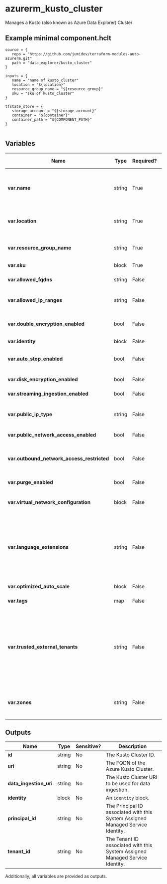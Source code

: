 # azurerm_kusto_cluster

Manages a Kusto (also known as Azure Data Explorer) Cluster

## Example minimal component.hclt

```hcl
source = {
   repo = "https://github.com/jumidev/terraform-modules-auto-azurerm.git" 
   path = "data_explorer/kusto_cluster" 
}

inputs = {
   name = "name of kusto_cluster" 
   location = "${location}" 
   resource_group_name = "${resource_group}" 
   sku = "sku of kusto_cluster" 
}

tfstate_store = {
   storage_account = "${storage_account}" 
   container = "${container}" 
   container_path = "${COMPONENT_PATH}" 
}


```

## Variables

| Name | Type | Required? |  Default  |  possible values |  Description |
| ---- | ---- | --------- |  ----------- | ----------- | ----------- |
| **var.name** | string | True | -  |  -  |  The name of the Kusto Cluster to create. Only lowercase Alphanumeric characters allowed, starting with a letter. Changing this forces a new resource to be created. | 
| **var.location** | string | True | -  |  -  |  The location where the Kusto Cluster should be created. Changing this forces a new resource to be created. | 
| **var.resource_group_name** | string | True | -  |  -  |  Specifies the Resource Group where the Kusto Cluster should exist. Changing this forces a new resource to be created. | 
| **var.sku** | block | True | -  |  -  |  A `sku` block. | 
| **var.allowed_fqdns** | string | False | -  |  -  |  List of allowed FQDNs(Fully Qualified Domain Name) for egress from Cluster. | 
| **var.allowed_ip_ranges** | string | False | -  |  -  |  The list of ips in the format of CIDR allowed to connect to the cluster. | 
| **var.double_encryption_enabled** | bool | False | -  |  -  |  Is the cluster's double encryption enabled? Changing this forces a new resource to be created. | 
| **var.identity** | block | False | -  |  -  |  An `identity` block. | 
| **var.auto_stop_enabled** | bool | False | `True`  |  -  |  Specifies if the cluster could be automatically stopped (due to lack of data or no activity for many days). Defaults to `true`. | 
| **var.disk_encryption_enabled** | bool | False | -  |  -  |  Specifies if the cluster's disks are encrypted. | 
| **var.streaming_ingestion_enabled** | bool | False | -  |  -  |  Specifies if the streaming ingest is enabled. | 
| **var.public_ip_type** | string | False | `IPv4`  |  -  |  Indicates what public IP type to create - IPv4 (default), or DualStack (both IPv4 and IPv6). Defaults to `IPv4`. | 
| **var.public_network_access_enabled** | bool | False | `True`  |  -  |  Is the public network access enabled? Defaults to `true`. | 
| **var.outbound_network_access_restricted** | bool | False | `False`  |  -  |  Whether to restrict outbound network access. Value is optional but if passed in, must be `true` or `false`, default is `false`. | 
| **var.purge_enabled** | bool | False | -  |  -  |  Specifies if the purge operations are enabled. | 
| **var.virtual_network_configuration** | block | False | -  |  -  |  A `virtual_network_configuration` block. Changing this forces a new resource to be created. | 
| **var.language_extensions** | string | False | -  |  `PYTHON`, `PYTHON_3.10.8`, `R`  |  An list of `language_extensions` to enable. Valid values are: `PYTHON`, `PYTHON_3.10.8` and `R`. `PYTHON` is used to specify Python 3.6.5 image and `PYTHON_3.10.8` is used to specify Python 3.10.8 image. Note that `PYTHON_3.10.8` is only available in skus which support nested virtualization. | 
| **var.optimized_auto_scale** | block | False | -  |  -  |  An `optimized_auto_scale` block. | 
| **var.tags** | map | False | -  |  -  |  A mapping of tags to assign to the resource. | 
| **var.trusted_external_tenants** | string | False | -  |  -  |  Specifies a list of tenant IDs that are trusted by the cluster. Default setting trusts all other tenants. Use `trusted_external_tenants = ["*"]` to explicitly allow all other tenants, `trusted_external_tenants = ["MyTenantOnly"]` for only your tenant or `trusted_external_tenants = ["<tenantId1>", "<tenantIdx>"]` to allow specific other tenants. | 
| **var.zones** | string | False | -  |  -  |  Specifies a list of Availability Zones in which this Kusto Cluster should be located. Changing this forces a new Kusto Cluster to be created. | 



## Outputs

| Name | Type | Sensitive? | Description |
| ---- | ---- | --------- | --------- |
| **id** | string | No  | The Kusto Cluster ID. | 
| **uri** | string | No  | The FQDN of the Azure Kusto Cluster. | 
| **data_ingestion_uri** | string | No  | The Kusto Cluster URI to be used for data ingestion. | 
| **identity** | block | No  | An `identity` block. | 
| **principal_id** | string | No  | The Principal ID associated with this System Assigned Managed Service Identity. | 
| **tenant_id** | string | No  | The Tenant ID associated with this System Assigned Managed Service Identity. | 

Additionally, all variables are provided as outputs.
